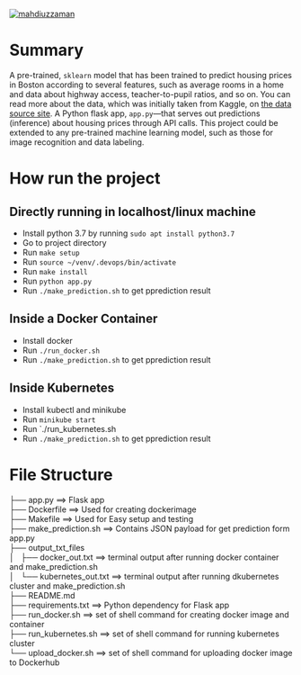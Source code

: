 [![mahdiuzzaman](https://circleci.com/gh/mahdiuzzaman/project-ml-microservice-kubernetes.svg?style=svg)](https://app.circleci.com/pipelines/github/mahdiuzzaman/project-ml-microservice-kubernetes?filter=mine)

# Summary
A pre-trained, `sklearn` model that has been trained to predict housing prices in Boston according to several features, such as average rooms in a home and data about highway access, teacher-to-pupil ratios, and so on. You can read more about the data, which was initially taken from Kaggle, on [the data source site](https://www.kaggle.com/c/boston-housing). A Python flask app, `app.py`—that serves out predictions (inference) about housing prices through API calls. This project could be extended to any pre-trained machine learning model, such as those for image recognition and data labeling.


# How run the project
## Directly running in localhost/linux machine
* Install python 3.7 by running `sudo apt install python3.7` 
* Go to project directory
* Run `make setup`
* Run `source ~/venv/.devops/bin/activate`
* Run `make install`
* Run `python app.py`
* Run `./make_prediction.sh` to get pprediction result


## Inside a Docker Container
* Install docker
* Run `./run_docker.sh`
* Run `./make_prediction.sh` to get pprediction result


## Inside Kubernetes
* Install kubectl and minikube
* Run `minikube start`
* Run `./run_kubernetes.sh
* Run `./make_prediction.sh` to get pprediction result


# File Structure

├── app.py  ==> Flask app\
├── Dockerfile ==> Used for creating dockerimage\
├── Makefile ==> Used for Easy setup and testing\
├── make_prediction.sh ==> Contains JSON payload for get prediction form app.py\
├── output_txt_files\
│   ├── docker_out.txt ==> terminal output after running docker container and make_prediction.sh \
│   └── kubernetes_out.txt ==> terminal output after running dkubernetes cluster and make_prediction.sh \
├── README.md \
├── requirements.txt ==> Python dependency for Flask app\
├── run_docker.sh ==> set of shell command for creating docker image and container\
├── run_kubernetes.sh  ==> set of shell command for running kubernetes cluster \
└── upload_docker.sh  ==> set of shell command for uploading docker image to Dockerhub



